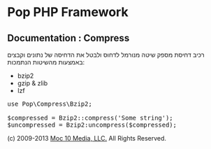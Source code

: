Pop PHP Framework
=================

Documentation : Compress
------------------------

רכיב דחיסת מספק שיטה מנורמל לדחוס ולבטל את הדחיסה של נתונים וקבצים באמצעות מהשיטות הנתמכות:

* bzip2
* gzip &amp; zlib
* lzf

<pre>
use Pop\Compress\Bzip2;

$compressed = Bzip2::compress('Some string');
$uncompressed = Bzip2:uncompress($compressed);
</pre>

(c) 2009-2013 [Moc 10 Media, LLC.](http://www.moc10media.com) All Rights Reserved.
